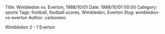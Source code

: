 Title: Wimbledon vs. Everton, 1988/10/01
Date: 1988/10/01 00:00
Category: sports
Tags: football, football scores, Wimbledon, Everton
Slug: wimbledon-vs-everton
Author: carbonero


Wimbledon 2 - 1 Everton
